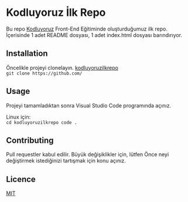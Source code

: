 # Kodluyoruz İlk Repo

Bu repo [Kodluyoruz](https://www.kodluyoruz.org/) Front-End Eğitiminde oluşturduğumuz ilk repo. İçerisinde 1 adet README dosyası, 1 adet index.html dosyası barındırıyor.

## Installation

Öncelikle projeyi clonelayın. [kodluyoruzilkrepo](https://github.com/iHakan/kodluyoruzilkrepo.git)  
`git clone https://github.com/`

## Usage

Projeyi tamamladıktan sonra Visual Studio Code programında açınız.

Linux için:  
`cd kodluyoruzilkrepo code .`

## Contributing

Pull requestler kabul edilir. Büyük değişiklikler için, lütfen Önce neyi değiştirmek istediğinizi tartışmak için konu açınız.

## Licence

[MIT](https://choosealicense.com/licenses/mit/)
